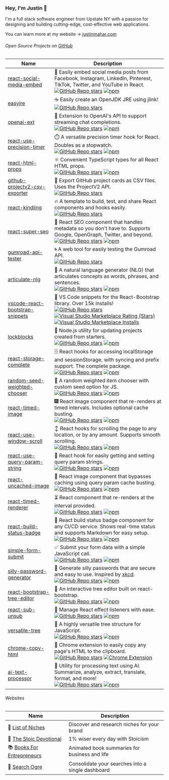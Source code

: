 ### Hey, I'm Justin 👋

I'm a full stack software engineer from Upstate NY with a passion for designing and building cutting-edge, cost-effective web applications. 

You can learn more at my website → [justinmahar.com](https://justinmahar.com/)

###### Open Source Projects on [GitHub](https://github.com/justinmahar/)

| Name                                                                                                                        | Description                                                                                                                                                                                                                                                                                                                                                                                                                                                                                                                                                                                                                                                                                                                                |
| --------------------------------------------------------------------------------------------------------------------------- | ------------------------------------------------------------------------------------------------------------------------------------------------------------------------------------------------------------------------------------------------------------------------------------------------------------------------------------------------------------------------------------------------------------------------------------------------------------------------------------------------------------------------------------------------------------------------------------------------------------------------------------------------------------------------------------------------------------------------------------------ |
| [react-social-media-embed](https://github.com/justinmahar/react-social-media-embed)                                         | 📰 Easily embed social media posts from Facebook, Instagram, LinkedIn, Pinterest, TikTok, Twitter, and YouTube in React.<br/>[![GitHub Repo stars](https://img.shields.io/github/stars/justinmahar/react-social-media-embed?style=social)](https://github.com/justinmahar/react-social-media-embed/stargazers) [![npm](https://img.shields.io/npm/dm/react-social-media-embed)](https://npmjs.com/package/react-social-media-embed)                                                                                                                                                                                                                                                                                                         |
| [easyjre](https://github.com/justinmahar/easyjre)                                                                           | ☕ Easily create an OpenJDK JRE using jlink!<br/>[![GitHub Repo stars](https://img.shields.io/github/stars/justinmahar/easyjre?style=social)](https://github.com/justinmahar/easyjre/stargazers)                                                                                                                                                                                                                                                                                                                                                                                                                                                                                                                                            |
| [openai-ext](https://github.com/justinmahar/openai-ext)                                                                     | 🤖 Extension to OpenAI's API to support streaming chat completions.<br/>[![GitHub Repo stars](https://img.shields.io/github/stars/justinmahar/openai-ext?style=social)](https://github.com/justinmahar/openai-ext/stargazers) [![npm](https://img.shields.io/npm/dm/openai-ext)](https://npmjs.com/package/openai-ext)                                                                                                                                                                                                                                                                                                                                                                                                                      |
| [react-use-precision-timer](https://github.com/justinmahar/react-use-precision-timer)                                       | ⏱️ A versatile precision timer hook for React. Doubles as a stopwatch.<br/>[![GitHub Repo stars](https://img.shields.io/github/stars/justinmahar/react-use-precision-timer?style=social)](https://github.com/justinmahar/react-use-precision-timer/stargazers) [![npm](https://img.shields.io/npm/dm/react-use-precision-timer)](https://npmjs.com/package/react-use-precision-timer)                                                                                                                                                                                                                                                                                                                                                       |
| [react-html-props](https://github.com/justinmahar/react-html-props)                                                         | ⚛️ Convenient TypeScript types for all React HTML props.<br/>[![GitHub Repo stars](https://img.shields.io/github/stars/justinmahar/react-html-props?style=social)](https://github.com/justinmahar/react-html-props/stargazers) [![npm](https://img.shields.io/npm/dm/react-html-props)](https://npmjs.com/package/react-html-props)                                                                                                                                                                                                                                                                                                                                                                                                         |
| [github-projectv2-csv-exporter](https://github.com/justinmahar/github-projectv2-csv-exporter)                               | 📂 Export GitHub project cards as CSV files. Uses the ProjectV2 API.<br/>[![GitHub Repo stars](https://img.shields.io/github/stars/justinmahar/github-projectv2-csv-exporter?style=social)](https://github.com/justinmahar/github-projectv2-csv-exporter/stargazers)                                                                                                                                                                                                                                                                                                                                                                                                                                                                        |
| [react-kindling](https://github.com/justinmahar/react-kindling)                                                             | 🔥 A template to build, test, and share React components and hooks easily.<br/>[![GitHub Repo stars](https://img.shields.io/github/stars/justinmahar/react-kindling?style=social)](https://github.com/justinmahar/react-kindling/stargazers)                                                                                                                                                                                                                                                                                                                                                                                                                                                                                                |
| [react-super-seo](https://github.com/justinmahar/react-super-seo)                                                           | 🔱 React SEO component that handles metadata so you don't have to. Supports Google, OpenGraph, Twitter, and beyond.<br/>[![GitHub Repo stars](https://img.shields.io/github/stars/justinmahar/react-super-seo?style=social)](https://github.com/justinmahar/react-super-seo/stargazers) [![npm](https://img.shields.io/npm/dm/react-super-seo)](https://npmjs.com/package/react-super-seo)                                                                                                                                                                                                                                                                                                                                                  |
| [gumroad-api-tester](https://github.com/justinmahar/gumroad-api-tester)                                                     | 🌀 A web tool for easily testing the Gumroad API.<br/>[![GitHub Repo stars](https://img.shields.io/github/stars/justinmahar/gumroad-api-tester?style=social)](https://github.com/justinmahar/gumroad-api-tester/stargazers)                                                                                                                                                                                                                                                                                                                                                                                                                                                                                                                 |
| [articulate-nlg](https://github.com/justinmahar/articulate-nlg)                                                             | 💬 A natural language generator (NLG) that articulates concepts as words, phrases, and sentences.<br/>[![GitHub Repo stars](https://img.shields.io/github/stars/justinmahar/articulate-nlg?style=social)](https://github.com/justinmahar/articulate-nlg/stargazers) [![npm](https://img.shields.io/npm/dm/articulate-nlg)](https://npmjs.com/package/articulate-nlg)                                                                                                                                                                                                                                                                                                                                                                        |
| [vscode-react-bootstrap-snippets](https://marketplace.visualstudio.com/items?itemName=justinmahar.react-bootstrap-snippets) | 📝 VS Code snippets for the React-Bootstrap library. Over 15k installs!<br/>[![GitHub Repo stars](https://img.shields.io/github/stars/justinmahar/vscode-react-bootstrap-snippets?style=social)](https://github.com/justinmahar/vscode-react-bootstrap-snippets/stargazers) [![Visual Studio Marketplace Rating (Stars)](https://img.shields.io/visual-studio-marketplace/stars/justinmahar.react-bootstrap-snippets)](https://marketplace.visualstudio.com/items?itemName=justinmahar.react-bootstrap-snippets) [![Visual Studio Marketplace Installs](https://img.shields.io/visual-studio-marketplace/i/justinmahar.react-bootstrap-snippets)](https://marketplace.visualstudio.com/items?itemName=justinmahar.react-bootstrap-snippets) |
| [lockblocks](https://github.com/justinmahar/lockblocks)                                                                     | 🔄 Node.js utility for updating projects created from starters.<br/>[![GitHub Repo stars](https://img.shields.io/github/stars/justinmahar/lockblocks?style=social)](https://github.com/justinmahar/lockblocks/stargazers) [![npm](https://img.shields.io/npm/dm/lockblocks)](https://npmjs.com/package/lockblocks)                                                                                                                                                                                                                                                                                                                                                                                                                          |
| [react-storage-complete](https://github.com/justinmahar/react-storage-complete)                                             | 🗄️ React hooks for accessing localStorage and sessionStorage, with syncing and prefix support. The complete package.<br/>[![GitHub Repo stars](https://img.shields.io/github/stars/justinmahar/react-storage-complete?style=social)](https://github.com/justinmahar/react-storage-complete/stargazers) [![npm](https://img.shields.io/npm/dm/react-storage-complete)](https://npmjs.com/package/react-storage-complete)                                                                                                                                                                                                                                                                                                                     |
| [random-seed-weighted-chooser](https://github.com/justinmahar/random-seed-weighted-chooser)                                 | 🎲 A random weighted item chooser with custom seed option for JS.<br/>[![GitHub Repo stars](https://img.shields.io/github/stars/justinmahar/random-seed-weighted-chooser?style=social)](https://github.com/justinmahar/random-seed-weighted-chooser/stargazers) [![npm](https://img.shields.io/npm/dm/random-seed-weighted-chooser)](https://npmjs.com/package/random-seed-weighted-chooser)                                                                                                                                                                                                                                                                                                                                                |
| [react-timed-image](https://github.com/justinmahar/react-timed-image)                                                       | 🎆 React image component that re-renders at timed intervals. Includes optional cache busting.<br/>[![GitHub Repo stars](https://img.shields.io/github/stars/justinmahar/react-timed-image?style=social)](https://github.com/justinmahar/react-timed-image/stargazers) [![npm](https://img.shields.io/npm/dm/react-timed-image)](https://npmjs.com/package/react-timed-image)                                                                                                                                                                                                                                                                                                                                                                |
| [react-use-window-scroll](https://github.com/justinmahar/react-use-window-scroll)                                           | ↕️ React hooks for scrolling the page to any location, or by any amount. Supports smooth scrolling.<br/>[![GitHub Repo stars](https://img.shields.io/github/stars/justinmahar/react-use-window-scroll?style=social)](https://github.com/justinmahar/react-use-window-scroll/stargazers) [![npm](https://img.shields.io/npm/dm/react-use-window-scroll)](https://npmjs.com/package/react-use-window-scroll)                                                                                                                                                                                                                                                                                                                                  |
| [react-use-query-param-string](https://github.com/justinmahar/react-use-query-param-string)                                 | 🔡 React hook for easily getting and setting query param strings.<br/>[![GitHub Repo stars](https://img.shields.io/github/stars/justinmahar/react-use-query-param-string?style=social)](https://github.com/justinmahar/react-use-query-param-string/stargazers) [![npm](https://img.shields.io/npm/dm/react-use-query-param-string)](https://npmjs.com/package/react-use-query-param-string)                                                                                                                                                                                                                                                                                                                                                |
| [react-uncached-image](https://github.com/justinmahar/react-uncached-image)                                                 | 🌅 React image component that bypasses caching using query param cache busting.<br/>[![GitHub Repo stars](https://img.shields.io/github/stars/justinmahar/react-uncached-image?style=social)](https://github.com/justinmahar/react-uncached-image/stargazers) [![npm](https://img.shields.io/npm/dm/react-uncached-image)](https://npmjs.com/package/react-uncached-image)                                                                                                                                                                                                                                                                                                                                                                  |
| [react-timed-renderer](https://github.com/justinmahar/react-timed-renderer)                                                 | ⏳ React component that re-renders at the interval provided.<br/>[![GitHub Repo stars](https://img.shields.io/github/stars/justinmahar/react-timed-renderer?style=social)](https://github.com/justinmahar/react-timed-renderer/stargazers) [![npm](https://img.shields.io/npm/dm/react-timed-renderer)](https://npmjs.com/package/react-timed-renderer)                                                                                                                                                                                                                                                                                                                                                                                     |
| [react-build-status-badge](https://github.com/justinmahar/react-build-status-badge)                                         | 🚥 React build status badge component for any CI/CD service. Shows real-time status and supports Markdown for easy setup.<br/>[![GitHub Repo stars](https://img.shields.io/github/stars/justinmahar/react-build-status-badge?style=social)](https://github.com/justinmahar/react-build-status-badge/stargazers) [![npm](https://img.shields.io/npm/dm/react-build-status-badge)](https://npmjs.com/package/react-build-status-badge)                                                                                                                                                                                                                                                                                                        |
| [simple-form-submit](https://github.com/justinmahar/simple-form-submit)                                                     | ✅ Submit your form data with a simple JavaScript call.<br/>[![GitHub Repo stars](https://img.shields.io/github/stars/justinmahar/simple-form-submit?style=social)](https://github.com/justinmahar/simple-form-submit/stargazers) [![npm](https://img.shields.io/npm/dm/simple-form-submit)](https://npmjs.com/package/simple-form-submit)                                                                                                                                                                                                                                                                                                                                                                                                  |
| [silly-password-generator](https://github.com/justinmahar/silly-password-generator)                                         | 🔑 Generate silly passwords that are secure and easy to use. Inspired by [xkcd](https://xkcd.com/936/). <br/>[![GitHub Repo stars](https://img.shields.io/github/stars/justinmahar/silly-password-generator?style=social)](https://github.com/justinmahar/silly-password-generator/stargazers) [![npm](https://img.shields.io/npm/dm/silly-password-generator)](https://npmjs.com/package/silly-password-generator)                                                                                                                                                                                                                                                                                                                         |
| [react-bootstrap-tree-editor](https://github.com/justinmahar/react-bootstrap-tree-editor/)                                  | 🌲 An interactive tree editor built on react-bootstrap.<br/>[![GitHub Repo stars](https://img.shields.io/github/stars/justinmahar/react-bootstrap-tree-editor?style=social)](https://github.com/justinmahar/react-bootstrap-tree-editor/stargazers) [![npm](https://img.shields.io/npm/dm/react-bootstrap-tree-editor)](https://npmjs.com/package/react-bootstrap-tree-editor)                                                                                                                                                                                                                                                                                                                                                              |
| [react-sub-unsub](https://github.com/justinmahar/react-sub-unsub)                                                           | 🔔 Manage React effect listeners with ease.<br/>[![GitHub Repo stars](https://img.shields.io/github/stars/justinmahar/react-sub-unsub?style=social)](https://github.com/justinmahar/react-sub-unsub/stargazers) [![npm](https://img.shields.io/npm/dm/react-sub-unsub)](https://npmjs.com/package/react-sub-unsub)                                                                                                                                                                                                                                                                                                                                                                                                                          |
| [versatile-tree](https://github.com/justinmahar/versatile-tree)                                                             | 🌴 A highly versatile tree structure for JavaScript.<br/>[![GitHub Repo stars](https://img.shields.io/github/stars/justinmahar/versatile-tree?style=social)](https://github.com/justinmahar/versatile-tree/stargazers) [![npm](https://img.shields.io/npm/dm/versatile-tree)](https://npmjs.com/package/versatile-tree)                                                                                                                                                                                                                                                                                                                                                                                                                     |
| [chrome-copy-html](https://github.com/justinmahar/chrome-copy-html)                                                         | 📃 Chrome extension to easily copy any page's HTML to the clipboard.<br/>[![GitHub Repo stars](https://img.shields.io/github/stars/justinmahar/chrome-copy-html?style=social)](https://github.com/justinmahar/chrome-copy-html/stargazers) [![Chrome Extension](https://img.shields.io/badge/Chrome-Extension-196FE2)](https://chrome.google.com/webstore/detail/copy-html/indfogjkdbmkihaohndcnkoaheopbhjf)                                                                                                                                                                                                                                                                                                                                |
| [ai-text-processor](https://github.com/justinmahar/ai-text-processor)                                                       | 📖 Utility for processing text using AI. Summarize, analyze, extract, translate, format, and more!<br/>[![GitHub Repo stars](https://img.shields.io/github/stars/justinmahar/ai-text-processor?style=social)](https://github.com/justinmahar/ai-text-processor/stargazers) [![npm](https://img.shields.io/npm/dm/ai-text-processor)](https://npmjs.com/package/ai-text-processor)                                                                                                                                                                                                                                                                                                                                                           |

###### Websites

| Name                                                        | Description                                       |
| ----------------------------------------------------------- | ------------------------------------------------- |
| 🎯 [List of Niches](https://listofniches.com/)               | Discover and research niches for your brand       |
| 📜 [The Stoic Devotional](https://stoicdevotional.com/)      | 1% wiser every day with Stoicism                  |
| 📚 [Books For Entrepreneurs](https://books.justinmahar.com/) | Animated book summaries for business and life     |
| 👹 [Search Ogre](https://search.justinmahar.com/)            | Consolidate your searches into a single dashboard |
